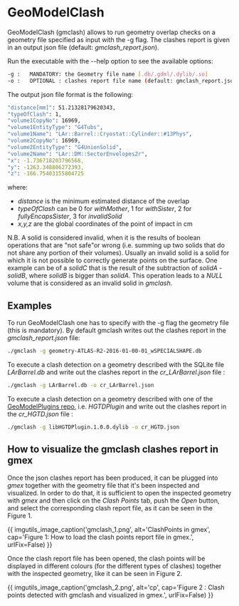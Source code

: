# GeoModelClash

GeoModelClash (gmclash) allows to run geometry overlap checks on a geometry file specified as input with the -g flag. The clashes report is given in an output json file (default: *gmclash_report.json*).

Run the executable with the --help option to see the available options:

``` bash
-g :   MANDATORY: the Geometry file name [.db/.gdml/.dylib/.so] 
-o :   OPTIONAL : clashes report file name (default: gmclash_report.json)
``` 
The output json file format is the following:

``` bash
"distance[mm]": 51.21328179620343,
"typeOfClash": 1,
"volume1CopyNo": 16969,
"volume1EntityType": "G4Tubs",
"volume1Name": "LAr::Barrel::Cryostat::Cylinder::#13Phys",
"volume2CopyNo": 16969,
"volume2EntityType": "G4UnionSolid",
"volume2Name": "LAr::DM::SectorEnvelopes2r",
"x": -1.736718203796568,
"y": -1263.348806272393,
"z": -166.75403155804725
``` 
where:
* *distance* is the minimum estimated distance of the overlap
* *typeOfClash* can be 0 for *withMother*, 1 for *withSister*, 2 for *fullyEncapsSister*, 3 for *invalidSolid*
* *x,y,z* are the global coordinates of the point of impact in cm

N.B. A solid is considered invalid, when it is the results of boolean operations that are "not safe"or wrong (i.e. summing up two solids that do not share any portion of their volumes). Usually an invalid solid is a solid for which it is not possible to correctly generate points on the surface. One example can be of a *solidC* that is the result of the subtraction of *solidA* - *solidB*, where *solidB* is bigger than *solidA*. This operation leads to a  *NULL* volume that is considered as an invalid solid in *gmclash*.

## Examples

To run GeoModelClash one has to specify with the -g flag the geometry file (this is mandatory). By default gmclash writes out the clashes report in the *gmclash_report.json* file:
``` bash
./gmclash -g geometry-ATLAS-R2-2016-01-00-01_wSPECIALSHAPE.db
``` 
To execute a clash detection on a geometry described with the SQLite file *LArBarrel.db* and write out the clashes report in the *cr_LArBarrel.json* file :
``` bash
./gmclash -g LArBarrel.db -o cr_LArBarrel.json 
``` 
To execute a clash detection on a geometry described with one of the [GeoModelPlugins repo](https://gitlab.cern.ch/atlas/GeoModelPlugins), i.e.  *HGTDPlugin* and write out the clashes report in the *cr_HGTD.json* file :
``` bash
./gmclash -g libHGTDPlugin.1.0.0.dylib -o cr_HGTD.json 
``` 
## How to visualize the gmclash clashes report in gmex

Once the json clashes report has been produced, it can be plugged into *gmex* together with the geometry file that it's been inspected and visualized. In order to do that, it is sufficient to open the inspected geometry with *gmex* and then click on the *Clash Points* tab, push the *Open* button, and select the corresponding clash report file, as it can be seen in the Figure 1. 

{{ imgutils_image_caption('gmclash_1.png', 
   alt='ClashPoints in gmex', 
   cap='Figure 1: How to load the clash points report file in gmex.',
   urlFix=False) 
}}

Once the clash report file has been opened, the clash points will be displayed in different colours (for the different types of clashes) together with the inspected geometry, like it can be seen in Figure 2. 

{{ imgutils_image_caption('gmclash_2.png', 
   alt='cp', 
   cap='Figure 2 : Clash points detected with gmclash and visualized in gmex.',
   urlFix=False) 
}}
